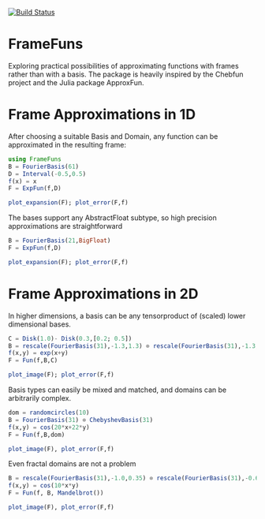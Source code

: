 [![Build Status](https://travis-ci.org/daanhb/FrameFuns.jl.svg?branch=master)](https://travis-ci.org/daanhb/FrameFuns.jl)

FrameFuns
=========

Exploring practical possibilities of approximating functions with frames rather than with a basis. The package is heavily inspired by the Chebfun project and the Julia package ApproxFun.

# Frame Approximations in 1D

After choosing a suitable Basis and Domain, any function can be approximated in the resulting frame:
```julia
using FrameFuns
B = FourierBasis(61)
D = Interval(-0.5,0.5)
f(x) = x
F = ExpFun(f,D)

plot_expansion(F); plot_error(F,f)
```

[](images/lowprecision.png)

The bases support any AbstractFloat subtype, so high precision approximations are straightforward

```julia
B = FourierBasis(21,BigFloat)
F = ExpFun(f,D)

plot_expansion(F); plot_error(F,f)
```

[](images/highprecision.png)

# Frame Approximations in 2D

In higher dimensions, a basis can be any tensorproduct of (scaled) lower dimensional bases.
```julia
C = Disk(1.0)- Disk(0.3,[0.2; 0.5])
B = rescale(FourierBasis(31),-1.3,1.3) ⊗ rescale(FourierBasis(31),-1.3,1.3)
f(x,y) = exp(x+y)
F = Fun(f,B,C)

plot_image(F); plot_error(F,f)
```

[](images/deathstar.png)

Basis types can easily be mixed and matched, and domains can be arbitrarily complex.

```julia
dom = randomcircles(10)
B = FourierBasis(31) ⊗ ChebyshevBasis(31)
f(x,y) = cos(20*x+22*y)
F = Fun(f,B,dom)

plot_image(F), plot_error(F,f)
```

[](images/circles.png)

Even fractal domains are not a problem


```julia
B = rescale(FourierBasis(31),-1.0,0.35) ⊗ rescale(FourierBasis(31),-0.65,0.65)
f(x,y) = cos(10*x*y)
F = Fun(f, B, Mandelbrot())

plot_image(F), plot_error(F,f)
```

[](images/mandelbrot.png)
